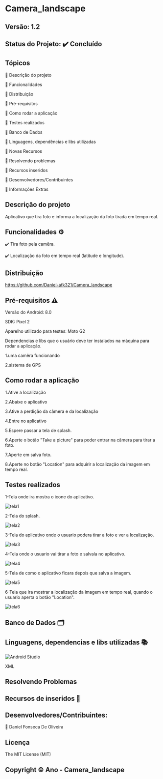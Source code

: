 # Camera_landscape
## Versão: 1.2
## Status do Projeto: ✔️ Concluído 

## Tópicos
🔹 Descrição do projeto 

🔹 Funcionalidades

🔹 Distribuição

🔹 Pré-requisitos

🔹 Como rodar a aplicação

🔹 Testes realizados

🔹 Banco de Dados

🔹 Linguagens, dependências e libs utilizadas

🔹 Novas Recursos

🔹 Resolvendo problemas

🔹 Recursos inseridos 

🔹 Desenvolvedores/Contribuintes

🔹 Informações Extras

## Descrição do projeto

Aplicativo que tira foto e informa a localização da foto tirada em tempo real.

## Funcionalidades ⚙️
✔️ Tira foto pela camêra.

✔️ Localização da foto em tempo real (latitude e longitude).

## Distribuição

https://github.com/Daniel-afk321/Camera_landscape

## Pré-requisitos ⚠️ 
Versão do Android: 8.0 

SDK: Pixel 2

Aparelho utilizado para testes: Moto G2

Dependencias e libs que o usuário deve ter instalados na máquina para rodar a aplicação.

1.uma camêra funcionando

2.sistema de GPS

## Como rodar a aplicação 
1.Ative a localização


2.Abaixe o aplicativo


3.Ative a perdição da câmera e da localização


4.Entre no aplicativo


5.Espere passar a tela de splash.


6.Aperte o botão "Take a picture" para poder entrar na câmera para tirar a foto.


7.Aperte em salva foto.


8.Aperte no botão "Location" para adquirir a localização da imagem em tempo real.


## Testes realizados
1-Tela onde ira mostra o icone do aplicativo.

![tela1](https://user-images.githubusercontent.com/83432335/228979401-a392c7b1-4142-4fa2-a2ac-688e56f6722a.png)

2-Tela do  splash.

![tela2](https://user-images.githubusercontent.com/83432335/228979517-f5aca215-b8ab-4b82-85b8-f6d503a54a88.png)

3-Tela do aplicativo onde o usuario podera tirar a foto e ver a localização.

![tela3](https://user-images.githubusercontent.com/83432335/228979628-b6466c24-8f25-4537-86a6-2ffbf0f49eee.png)

4-Tela onde o usuario vai tirar a foto e salvala no aplicativo.

![tela4](https://user-images.githubusercontent.com/83432335/228980196-4f98b22c-1570-4b35-8450-c7441c3a2ff7.png)

5-Tela de como o aplicativo ficara depois que salva a imagem.

![tela5](https://user-images.githubusercontent.com/83432335/228980729-0c6c95a7-b39d-4aea-be2d-6c507f44ff7c.png)

6-Tela que ira mostrar a localização da imagem em tempo real, quando o usuario aperta o botão "Location".

![tela6](https://user-images.githubusercontent.com/83432335/228981122-56879225-90b8-4ee2-a716-95be5cd66199.png)


## Banco de Dados 🗂️


## Linguagens, dependencias e libs utilizadas 📚
![Android Studio](https://img.shields.io/badge/Android-3DDC84?style=for-the-badge&logo=android&logoColor=white)

XML

## Resolvendo Problemas 

## Recursos de inseridos 🧰

## Desenvolvedores/Contribuintes:

🔹 Daniel Fonseca De Oliveira

## Licença
The MIT License (MIT)

## Copyright ©️ Ano - Camera_landscape
